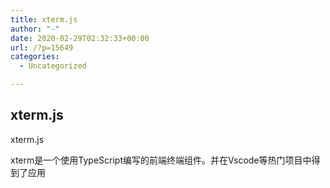 ```yaml
---
title: xterm.js
author: "-"
date: 2020-02-29T02:32:33+00:00
url: /?p=15649
categories:
  - Uncategorized

---
```

## xterm.js
xterm.js
  
xterm是一个使用TypeScript编写的前端终端组件。并在Vscode等热门项目中得到了应用